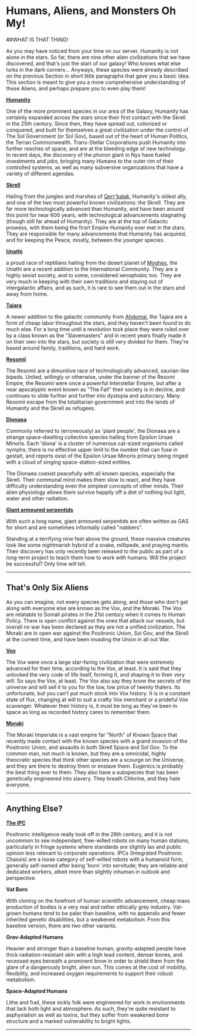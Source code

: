 ﻿# Humans, Aliens, and Monsters Oh My!


##WHAT IS THAT THING!

As you may have noticed from your time on our server, Humanity is not alone in the stars. So far, there are nine other alien civilizations that we have discovered, and that's just the start of our galaxy! Who knows what else lurks in the dark corners...
Anyways, these species were already described on the previous Section in short little paragraphs that gave you a basic idea. This section is meant to give you a more comprehensive understanding of these Aliens, and perhaps prepare you to even play them!

[**Humanity**](https://baystation12.net/lore/Species/Humanity)

One of the more prominent species in our area of the Galaxy, Humanity has certainly expanded across the stars since their first contact with the Skrell in the 25th century. Since then, they have spread out, colonized or conquered, and built for themselves a great civilization under the control of The Sol Government (or Sol Gov), based out of the heart of Human Politics, the Terran Commonwealth. Trans-Stellar Corporations push Humanity into further reaches of space, and are at the bleeding edge of new technology. In recent days, the discovery of the phoron giant in Nyx have fueled investments and jobs, bringing many Humans to the outer rim of their controlled systems, as well as many subversive organizations that have a variety of different agendas. 

[**Skrell**](https://baystation12.net/lore/Species/The-Skrell)

Hailing from the jungles and marshes of [Qerr'balak](https://baystation12.net/lore/Planets-and-Systems/Qerrbalak), Humanity's oldest ally, and one of the two most powerful known civilizations: the Skrell. They are far more technologically advanced than Humanity, and have been around this point for near 600 years, with technological advancements stagnating (though still far ahead of Humanity). They are at the top of Galactic prowess, with them being the firsrt Empire Humanity ever met in the stars. They are responsible for many advancements that Humanity has acquired, and for keeping the Peace, mostly, between the younger species. 

[**Unathi**](http://baystation12.net/lore/Species/The-Unathi)

a proud race of reptilians hailing from the desert planet of [Moghes](https://baystation12.net/lore/Planets-and-Systems/Moghes), the Unathi are a recent addition to the International Community. They are a highly sexist society, and to some, considered xenophobic too. They are very much in keeping with their own traditions and staying out of intergalactic affairs, and as such, it is rare to see them out in the stars and away from home.

[**Tajara**](https://baystation12.net/lore/Species/The-Tajara)

A newer addition to the galactic community from [Ahdomai](https://baystation12.net/lore/Planets-and-Systems/Ahdomai), the Tajara are a form of cheap labor throughout the stars, and they haven't been found to do much else. For a long time until a revolution took place they were ruled over by a class known as the "Slavemasters" and in recent years finally made it on their own into the stars, but society is still very divided for them. They're based around family, traditions, and hard work.

[**Resomii**](http://baystation12.net/lore/Species/Resomi)

The Resomii are a dimunitive race of technologically advanced, saurian-like bipeds. United, willingly or otherwise, under the banner of the Resomi Empire, the Resomii were once a powerful Interstellar Empire, but after a near apocalyptic event known as "The Fall" their society is in decline, and continues to slide further and further into dystopia and autocracy. Many Resomii escape from the totalitarian government and into the lands of Humanity and the Skrell as refugees.

[**Dionaea**](http://baystation12.net/lore/Species/The-Dionaea)

Commonly referred to (erroneously) as 'plant people', the Dionaea are a strange space-dwelling collective species hailing from Epsilon Ursae Minoris. Each 'diona' is a cluster of numerous cat-sized organisms called nymphs; there is no effective upper limit to the number that can fuse in gestalt, and reports exist of the Epsilon Ursae Minoris primary being ringed with a cloud of singing space-station-sized entities.

The Dionaea coexist peacefully with all known species, especially the Skrell. Their communal mind makes them slow to react, and they have difficulty understanding even the simplest concepts of other minds. Their alien physiology allows them survive happily off a diet of nothing but light, water and other radiation.

[**Giant armoured serpentids**](http://baystation12.net/lore/Species/GAS)

With such a long name, giant armoured serpentids are often written as GAS for short and are sometimes informally called "nabbers". 

Standing at a terrifying nine feet above the ground, these massive creatures look like some nightmarish hybrid of a snake, millipede, and praying mantis. Their discovery has only recently been released to the public as part of a long-term project to teach them how to work with humans. Will the project be successful? Only time will tell.

____

## That's Only Six Aliens

As you can imagine, not every species gets along, and those who don't get along with everyone else are known as the Vox, and the Moraki. The Vox are relatable to Somali pirates in the 21st century when it comes to Human Policy. There is open conflict against the ones that attack our vessels, but overall no war has been declared as they are not a unified civilization. The Moraki are in open war against the Positronic Union, Sol Gov, and the Skrell at the current time, and have been invading the Union in all out War. 


[**Vox**](http://baystation12.net/lore/Species/Vox)

The Vox were once a large star-faring civilization that were extremely advanced for their time, according to the Vox, at least. It is said that they unlocked the very code of life itself, forming it, and shaping it to their very will. So says the Vox, at least. The Vox also say they know the secrets of the universe and will sell it to you for the low, low price of twenty thalers. Its unfortunate, but you can’t put much stock into Vox history. It is in a constant state of flux, changing at will to suit a crafty Vox merchant or a prideful Vox scavenger. Whatever their history is, it must be long as they’ve been in space as long as recorded history cares to remember them.

[**Moraki**](https://baystation12.net/lore/Species/Moraki)

The Moraki Imperiate is a vast empire far "North" of Known Space that recently made contact with the known species with a grand invasion of the Positronic Union, and assaults in both Skrell Space and Sol Gov. To the common man, not much is known, but they are a omnicidal, highly theocratic species that think other species are a scourge on the Universe, and they are there to destroy them or enslave them. Eugenics is probably the best thing ever to them. They also have a subspecies that has been genetically engineered into slavery. They breath Chlorine, and they hate everyone. 
____

## Anything Else?

[**The IPC**](http://baystation12.net/lore/Species/The-IPCs)

Positronic intelligence really took off in the 26th century, and it is not uncommon to see independant, free-willed robots on many human stations, particularly in fringe systems where standards are slightly lax and public opinion less relevant to corporate operations. IPCs (Integrated Positronic Chassis) are a loose category of self-willed robots with a humanoid form, generally self-owned after being 'born' into servitude; they are reliable and dedicated workers, albeit more than slightly inhuman in outlook and perspective.

**Vat Born**

With cloning on the forefront of human scientific advancement, cheap mass production of bodies is a very real and rather ethically grey industry. Vat-grown humans tend to be paler than baseline, with no appendix and fewer inherited genetic disabilities, but a weakened metabolism. From this baseline version, there are two other variants. 

**Grav-Adapted Humans** 

Heavier and stronger than a baseline human, gravity-adapted people have thick radiation-resistant skin with a high lead content, denser bones, and recessed eyes beneath a prominent brow in order to shield them from the glare of a dangerously bright, alien sun. This comes at the cost of mobility, flexibility, and increased oxygen requirements to support their robust metabolism.

**Space-Adapted Humans**

Lithe and frail, these sickly folk were engineered for work in environments that lack both light and atmosphere. As such, they're quite resistant to asphyxiation as well as toxins, but they suffer from weakened bone structure and a marked vulnerability to bright lights. 
____
